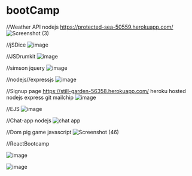 # bootCamp 
//Weather API nodejs    https://protected-sea-50559.herokuapp.com/
![Screenshot (3)](https://user-images.githubusercontent.com/49728020/159702033-08478f0c-95c2-4fbf-9240-6f8a031a673a.png)

//jSDice
![image](https://user-images.githubusercontent.com/49728020/167288837-b2958ff9-799a-406e-8137-d574ab2512a0.png)

//JSDrumkit
![image](https://user-images.githubusercontent.com/49728020/167308363-f871c029-c162-4cc3-ae9f-63272a19f610.png)

//simson jquery 
![image](https://user-images.githubusercontent.com/49728020/168474823-5341bfc6-b1f0-4b68-9d94-daa8608207e8.png)

//nodejs//expressjs
![image](https://user-images.githubusercontent.com/49728020/168249403-25381012-388c-48e5-a9b4-a4c9757b1f9b.png)

//Signup page https://still-garden-56358.herokuapp.com/   heroku hosted nodejs express git mailchip
![image](https://user-images.githubusercontent.com/49728020/169031495-6e0dfc6c-6b6f-4e2f-9f90-ca6011fc47f2.png)

//EJS 
![image](https://user-images.githubusercontent.com/49728020/172419935-1a77285e-2b9e-475b-ae7c-e121576e849d.png)

//Chat-app nodejs
![chat app](https://user-images.githubusercontent.com/49728020/175777760-8f9fa7c7-c398-4e29-a5b3-9156591f6233.png)

//Dom pig game javascript 
![Screenshot (46)](https://user-images.githubusercontent.com/49728020/175777875-b69d3f12-7007-40ca-92a8-a05de2106b64.png)

//ReactBootcamp

![image](https://user-images.githubusercontent.com/49728020/177517936-d85f4d2e-263d-4327-982f-f1f4919e79e1.png)


![image](https://user-images.githubusercontent.com/49728020/177518054-3cc2afff-10eb-4577-93c1-3d959dd76ef4.png)






